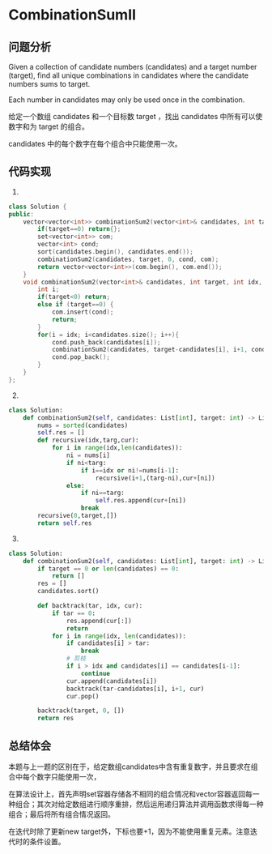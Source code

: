 #  CombinationSumII

## 问题分析

Given a collection of candidate numbers (candidates) and a target number (target), find all unique combinations in candidates where the candidate numbers sums to target.

Each number in candidates may only be used once in the combination.

给定一个数组 candidates 和一个目标数 target ，找出 candidates 中所有可以使数字和为 target 的组合。

candidates 中的每个数字在每个组合中只能使用一次。

## 代码实现

1.
``` C++
class Solution {
public:
    vector<vector<int>> combinationSum2(vector<int>& candidates, int target) {
        if(target==0) return{};
        set<vector<int>> com;
        vector<int> cond;
        sort(candidates.begin(), candidates.end());
        combinationSum2(candidates, target, 0, cond, com);
        return vector<vector<int>>(com.begin(), com.end());
    }
    void combinationSum2(vector<int>& candidates, int target, int idx, vector<int> &cond, set<vector<int>>& com){
        int i;
        if(target<0) return;
        else if (target==0) {
            com.insert(cond);
            return;
        }
        for(i = idx; i<candidates.size(); i++){
            cond.push_back(candidates[i]);
            combinationSum2(candidates, target-candidates[i], i+1, cond, com);
            cond.pop_back();
        }
    }
};
```

2.
```python
class Solution:
    def combinationSum2(self, candidates: List[int], target: int) -> List[List[int]]:
        nums = sorted(candidates)
        self.res = []
        def recursive(idx,targ,cur):
            for i in range(idx,len(candidates)):
                ni = nums[i]
                if ni<targ:
                    if i==idx or ni!=nums[i-1]:
                        recursive(i+1,(targ-ni),cur+[ni])
                else:
                    if ni==targ:
                        self.res.append(cur+[ni])
                    break
        recursive(0,target,[])
        return self.res
```

3.
```python
class Solution:
    def combinationSum2(self, candidates: List[int], target: int) -> List[List[int]]:
        if target == 0 or len(candidates) == 0:
            return []
        res = []
        candidates.sort()

        def backtrack(tar, idx, cur):
            if tar == 0:
                res.append(cur[:])
                return
            for i in range(idx, len(candidates)):
                if candidates[i] > tar:
                    break
                # 剪枝
                if i > idx and candidates[i] == candidates[i-1]:
                    continue
                cur.append(candidates[i])
                backtrack(tar-candidates[i], i+1, cur)
                cur.pop()

        backtrack(target, 0, [])
        return res
```

## 总结体会

本题与上一题的区别在于，给定数组candidates中含有重复数字，并且要求在组合中每个数字只能使用一次，

在算法设计上，首先声明set容器存储各不相同的组合情况和vector容器返回每一种组合；其次对给定数组进行顺序重排，然后运用递归算法并调用函数求得每一种组合；最后将所有组合情况返回。

在迭代时除了更新new target外，下标也要+1，因为不能使用重复元素。注意迭代时的条件设置。